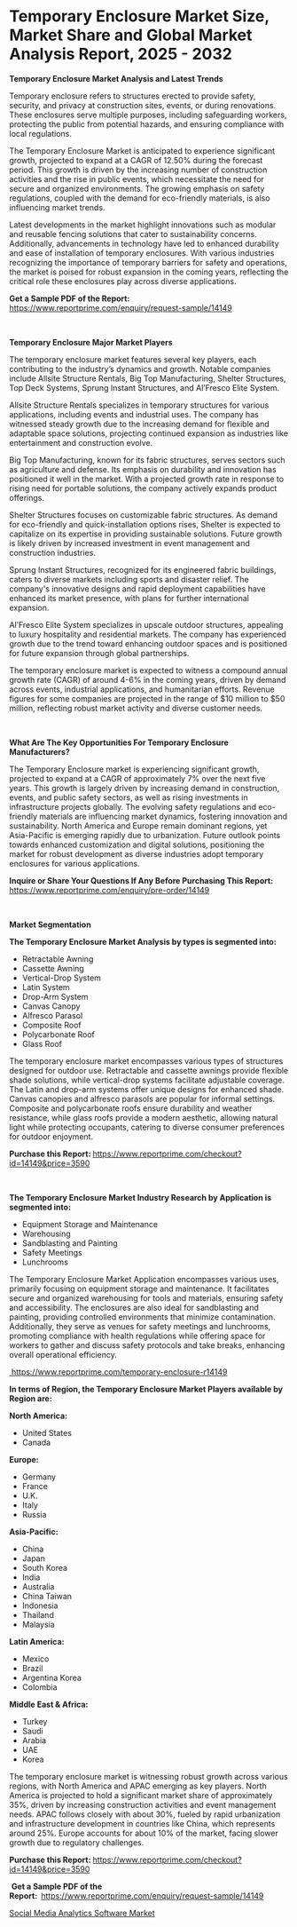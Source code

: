 <p><h1>Temporary Enclosure Market Size, Market Share and Global Market Analysis Report, 2025 - 2032</h1></p><p><strong>Temporary Enclosure Market Analysis and Latest Trends</strong></p>
<p><p>Temporary enclosure refers to structures erected to provide safety, security, and privacy at construction sites, events, or during renovations. These enclosures serve multiple purposes, including safeguarding workers, protecting the public from potential hazards, and ensuring compliance with local regulations.</p><p>The Temporary Enclosure Market is anticipated to experience significant growth, projected to expand at a CAGR of 12.50% during the forecast period. This growth is driven by the increasing number of construction activities and the rise in public events, which necessitate the need for secure and organized environments. The growing emphasis on safety regulations, coupled with the demand for eco-friendly materials, is also influencing market trends. </p><p>Latest developments in the market highlight innovations such as modular and reusable fencing solutions that cater to sustainability concerns. Additionally, advancements in technology have led to enhanced durability and ease of installation of temporary enclosures. With various industries recognizing the importance of temporary barriers for safety and operations, the market is poised for robust expansion in the coming years, reflecting the critical role these enclosures play across diverse applications.</p></p>
<p><strong>Get a Sample PDF of the Report:&nbsp;</strong> <a href="https://www.reportprime.com/enquiry/request-sample/14149?utm_campaign=2196&utm_medium=2&utm_source=Github&utm_content=ia&utm_term=20032025&utm_id=temporary-enclosure">https://www.reportprime.com/enquiry/request-sample/14149</a></p>
<p>&nbsp;</p>
<p><strong>Temporary Enclosure Major Market Players</strong></p>
<p><p>The temporary enclosure market features several key players, each contributing to the industry’s dynamics and growth. Notable companies include Allsite Structure Rentals, Big Top Manufacturing, Shelter Structures, Top Deck Systems, Sprung Instant Structures, and Al’Fresco Elite System.</p><p>Allsite Structure Rentals specializes in temporary structures for various applications, including events and industrial uses. The company has witnessed steady growth due to the increasing demand for flexible and adaptable space solutions, projecting continued expansion as industries like entertainment and construction evolve.</p><p>Big Top Manufacturing, known for its fabric structures, serves sectors such as agriculture and defense. Its emphasis on durability and innovation has positioned it well in the market. With a projected growth rate in response to rising need for portable solutions, the company actively expands product offerings.</p><p>Shelter Structures focuses on customizable fabric structures. As demand for eco-friendly and quick-installation options rises, Shelter is expected to capitalize on its expertise in providing sustainable solutions. Future growth is likely driven by increased investment in event management and construction industries.</p><p>Sprung Instant Structures, recognized for its engineered fabric buildings, caters to diverse markets including sports and disaster relief. The company's innovative designs and rapid deployment capabilities have enhanced its market presence, with plans for further international expansion.</p><p>Al’Fresco Elite System specializes in upscale outdoor structures, appealing to luxury hospitality and residential markets. The company has experienced growth due to the trend toward enhancing outdoor spaces and is positioned for future expansion through global partnerships.</p><p>The temporary enclosure market is expected to witness a compound annual growth rate (CAGR) of around 4-6% in the coming years, driven by demand across events, industrial applications, and humanitarian efforts. Revenue figures for some companies are projected in the range of $10 million to $50 million, reflecting robust market activity and diverse customer needs.</p></p>
<p>&nbsp;</p>
<p><strong>What Are The Key Opportunities For Temporary Enclosure Manufacturers?</strong></p>
<p><p>The Temporary Enclosure market is experiencing significant growth, projected to expand at a CAGR of approximately 7% over the next five years. This growth is largely driven by increasing demand in construction, events, and public safety sectors, as well as rising investments in infrastructure projects globally. The evolving safety regulations and eco-friendly materials are influencing market dynamics, fostering innovation and sustainability. North America and Europe remain dominant regions, yet Asia-Pacific is emerging rapidly due to urbanization. Future outlook points towards enhanced customization and digital solutions, positioning the market for robust development as diverse industries adopt temporary enclosures for various applications.</p></p>
<p><strong>Inquire or Share Your Questions If Any Before Purchasing This Report:</strong> <a href="https://www.reportprime.com/enquiry/pre-order/14149?utm_campaign=2196&utm_medium=2&utm_source=Github&utm_content=ia&utm_term=20032025&utm_id=temporary-enclosure">https://www.reportprime.com/enquiry/pre-order/14149</a></p>
<p>&nbsp;</p>
<p><strong>Market Segmentation</strong></p>
<p><strong>The Temporary Enclosure Market Analysis by types is segmented into:</strong></p>
<p><ul><li>Retractable Awning</li><li>Cassette Awning</li><li>Vertical-Drop System</li><li>Latin System</li><li>Drop-Arm System</li><li>Canvas Canopy</li><li>Alfresco Parasol</li><li>Composite Roof</li><li>Polycarbonate Roof</li><li>Glass Roof</li></ul></p>
<p><p>The temporary enclosure market encompasses various types of structures designed for outdoor use. Retractable and cassette awnings provide flexible shade solutions, while vertical-drop systems facilitate adjustable coverage. The Latin and drop-arm systems offer unique designs for enhanced shade. Canvas canopies and alfresco parasols are popular for informal settings. Composite and polycarbonate roofs ensure durability and weather resistance, while glass roofs provide a modern aesthetic, allowing natural light while protecting occupants, catering to diverse consumer preferences for outdoor enjoyment.</p></p>
<p><strong>Purchase this Report:&nbsp;</strong><a href="https://www.reportprime.com/checkout?id=14149&price=3590&utm_campaign=2196&utm_medium=2&utm_source=Github&utm_content=ia&utm_term=20032025&utm_id=temporary-enclosure">https://www.reportprime.com/checkout?id=14149&price=3590</a></p>
<p>&nbsp;</p>
<p><strong>The Temporary Enclosure Market Industry Research by Application is segmented into:</strong></p>
<p><ul><li>Equipment Storage and Maintenance</li><li>Warehousing</li><li>Sandblasting and Painting</li><li>Safety Meetings</li><li>Lunchrooms</li></ul></p>
<p><p>The Temporary Enclosure Market Application encompasses various uses, primarily focusing on equipment storage and maintenance. It facilitates secure and organized warehousing for tools and materials, ensuring safety and accessibility. The enclosures are also ideal for sandblasting and painting, providing controlled environments that minimize contamination. Additionally, they serve as venues for safety meetings and lunchrooms, promoting compliance with health regulations while offering space for workers to gather and discuss safety protocols and take breaks, enhancing overall operational efficiency.</p></p>
<p><a href="https://www.reportprime.com/temporary-enclosure-r14149?utm_campaign=2196&utm_medium=2&utm_source=Github&utm_content=ia&utm_term=20032025&utm_id=temporary-enclosure">&nbsp;https://www.reportprime.com/temporary-enclosure-r14149</a></p>
<p><strong>In terms of Region, the Temporary Enclosure Market Players available by Region are:</strong></p>
<p>
    <p> <strong> North America: </strong>
        <ul>
            <li>United States</li>
            <li>Canada</li>
        </ul>
        </p> 
    <p> <strong> Europe: </strong>
        <ul>
            <li>Germany</li>
            <li>France</li>
            <li>U.K.</li>
            <li>Italy</li>
            <li>Russia</li>
        </ul>
        </p> 
    <p> <strong> Asia-Pacific: </strong>
        <ul>
            <li>China</li>
            <li>Japan</li>
            <li>South Korea</li>
            <li>India</li>
            <li>Australia</li>
            <li>China Taiwan</li>
            <li>Indonesia</li>
            <li>Thailand</li>
            <li>Malaysia</li>
        </ul>
        </p> 
    <p> <strong> Latin America: </strong>
        <ul>
            <li>Mexico</li>
            <li>Brazil</li>
            <li>Argentina Korea</li>
            <li>Colombia</li>
        </ul>
        </p> 
    <p> <strong> Middle East & Africa: </strong>
        <ul>
            <li>Turkey</li>
            <li>Saudi</li>
            <li>Arabia</li>
            <li>UAE</li>
            <li>Korea</li>
        </ul>
    </p>
    </p>
<p><p>The temporary enclosure market is witnessing robust growth across various regions, with North America and APAC emerging as key players. North America is projected to hold a significant market share of approximately 35%, driven by increasing construction activities and event management needs. APAC follows closely with about 30%, fueled by rapid urbanization and infrastructure development in countries like China, which represents around 25%. Europe accounts for about 10% of the market, facing slower growth due to regulatory challenges.</p></p>
<p><strong>Purchase this Report: </strong><a href="https://www.reportprime.com/checkout?id=14149&price=3590&utm_campaign=2196&utm_medium=2&utm_source=Github&utm_content=ia&utm_term=20032025&utm_id=temporary-enclosure">https://www.reportprime.com/checkout?id=14149&price=3590</a></p>
<p>&nbsp;<strong>Get a Sample PDF of the Report:&nbsp;&nbsp;</strong><a href="https://www.reportprime.com/enquiry/request-sample/14149?utm_campaign=2196&utm_medium=2&utm_source=Github&utm_content=ia&utm_term=20032025&utm_id=temporary-enclosure">https://www.reportprime.com/enquiry/request-sample/14149</a></p>
<p><strong></strong></p>
<p><p><a href="https://github.com/MarciaRunte/Market-Research-Report-List-2/blob/main/social-media-analytics-software-market.md?utm_campaign=2196&utm_medium=2&utm_source=Github&utm_content=ia&utm_term=20032025&utm_id=temporary-enclosure">Social Media Analytics Software Market</a></p></p>